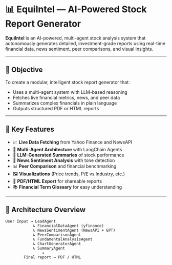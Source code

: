 # 📊 EquiIntel — AI-Powered Stock Report Generator

**EquiIntel** is an AI-powered, multi-agent stock analysis system that autonomously generates detailed, investment-grade reports using real-time financial data, news sentiment, peer comparisons, and visual insights.

---

## 🎯 Objective

To create a modular, intelligent stock report generator that:
- Uses a multi-agent system with LLM-based reasoning
- Fetches live financial metrics, news, and peer data
- Summarizes complex financials in plain language
- Outputs structured PDF or HTML reports

---

## 🧠 Key Features

- 📈 **Live Data Fetching** from Yahoo Finance and NewsAPI
- 🤖 **Multi-Agent Architecture** with LangChain Agents
- 🧾 **LLM-Generated Summaries** of stock performance
- 📰 **News Sentiment Analysis** with tone detection
- 📊 **Peer Comparison** and financial benchmarking
- 🖼️ **Visualizations** (Price trends, P/E vs Industry, etc.)
- 📄 **PDF/HTML Export** for shareable reports
- 📚 **Financial Term Glossary** for easy understanding

---

## 🧩 Architecture Overview

```text
User Input → LeadAgent
            ↳ FinancialDataAgent (yfinance)
            ↳ NewsSentimentAgent (NewsAPI + GPT)
            ↳ PeerComparisonAgent
            ↳ FundamentalAnalysisAgent
            ↳ ChartGeneratorAgent
            ↳ SummaryAgent
                ↓
        Final report → PDF / HTML

